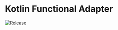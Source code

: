 # Kotlin Functional Adapter

[![Release](https://jitpack.io/v/jitpack/android-example.svg)](https://jitpack.io/#tmorcinek/kotlin-functional-adapter)
